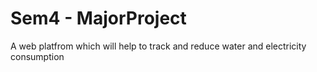 # Sem4 - MajorProject
 A web platfrom which will help to track and reduce water and electricity consumption
